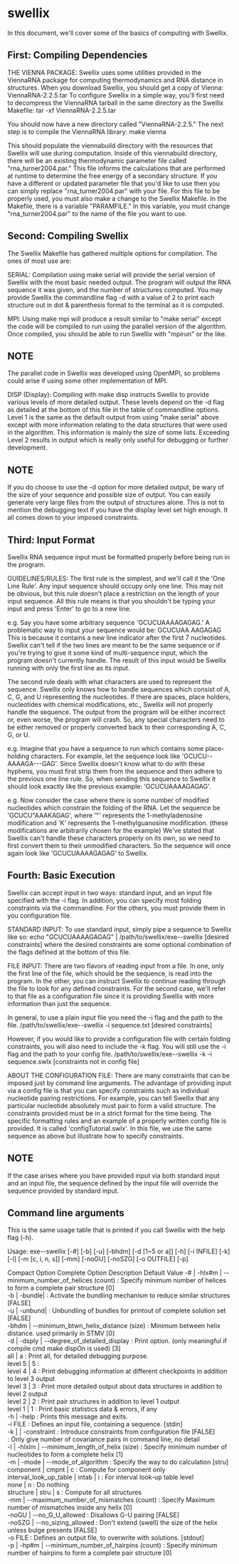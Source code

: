 # swellix
In this document, we'll cover some of the basics of computing with Swellix.


First: Compiling Dependencies
------------------------------------------------------------------------------------------

THE VIENNA PACKAGE:
Swellix uses some utilities provided in the ViennaRNA package for computing thermodynamics and RNA distance in structures.
When you download Swellix, you should get a copy of Vienna: ViennaRNA-2.2.5.tar
To configure Swellix in a simple way, you'll first need to decompress the ViennaRNA tarball in the same directory as
the Swellix Makefile:
    tar -xf ViennaRNA-2.2.5.tar

You should now have a new directory called "ViennaRNA-2.2.5." The next step is to compile the ViennaRNA
library:
    make vienna

This should populate the viennabuild directory with the resources that Swellix will use during computation. Inside of this
viennabuild directory, there will be an existing thermodynamic parameter file called "rna_turner2004.par." This file
informs the calculations that are performed at runtime to determine the free energy of a secondary structure. If you have
a different or updated parameter file that you'd like to use then you can simply replace "rna_turner2004.par" with your
file. For this file to be properly used, you must also make a change to the Swellix Makefile. In the Makefile, there is a
variable "PARAMFILE." In this variable, you must change "rna_turner2004.par" to the name of the file you want to use.


Second: Compiling Swellix
------------------------------------------------------------------------------------------
The Swellix Makefile has gathered multiple options for compilation. The ones of most use are:

SERIAL:
Compilation using 
    make serial
will provide the serial version of Swellix with the most basic needed output. The program
will output the RNA sequence it was given, and the number of structures computed. You may provide Swellix the commandline
flag -d with a value of 2 to print each structure out in dot & parenthesis format to the terminal as it is computed.


MPI:
Using
    make mpi
will produce a result similar to "make serial" except the code will be compiled to run using the parallel
version of the algorithm. Once compiled, you should be able to run Swellix with "mpirun" or the like.

## NOTE ##
The parallel code in Swellix was developed using OpenMPI, so problems could arise if using some other implementation of MPI.


DISP (Display):
Compiling with
    make disp
instructs Swellix to provide various levels of more detailed output. These levels depend on the
-d flag as detailed at the bottom of this file in the table of commandline options.
Level 1 is the same as the default output from using "make serial" above except with more information relating to the data
structures that were used in the algorithm. This information is mainly the size of some lists. 
Exceeding Level 2 results in output which is really only useful for debugging or further development. 

## NOTE ## 
If you do choose to use the -d option for more detailed output, be wary of the size of your sequence and possible size of
output. You can easily generate very large files from the output of structures alone. This is not to mention the debugging
text if you have the display level set high enough. It all comes down to your imposed constraints.


Third: Input Format
------------------------------------------------------------------------------------------
Swellix RNA sequence input must be formatted properly before being run in the program.


GUIDELINES/RULES:
The first rule is the simplest, and we'll call it the 'One Line Rule'. Any input sequence should occupy only one line. This
may not be obvious, but this rule doesn't place a restriction on the length of your input sequence. All this rule means is
that you shouldn't be typing your input and press 'Enter' to go to a new line. 

e.g.
Say you have some arbitrary sequence 'GCUCUAAAAGAGAG.' A problematic way to input your sequence would be:
GCUCUAA
AAGAGAG
This is because it contains a new line indicator after the first 7 nucleotides. Swellix can't tell if the two lines are
meant to be the same sequence or if you're trying to give it some kind of multi-sequence input, which the program doesn't
currently handle. The result of this input would be Swellix running with only the first line as its input.

The second rule deals with what characters are used to represent the sequence. Swellix only knows how to handle
sequences which consist of A, C, G, and U representing the nucleotides. If there are spaces, place holders, nucleotides
with chemical modifications, etc., Swellix will not properly handle the sequence. The output from the program will be
either incorrect or, even worse, the program will crash. So, any special characters need to be either removed or properly
converted back to their corresponding A, C, G, or U.

e.g.
Imagine that you have a sequence to run which contains some place-holding characters. For example, let the sequence look
like 'GCUCU--AAAAGA---GAG'.
Since Swellix doesn't know what to do with these hyphens, you must first strip them from the sequence and then adhere to
the previous one line rule. So, when sending this sequence to Swellix it should look exactly like the previous example:
'GCUCUAAAAGAGAG'.

e.g.
Now consider the case where there is some number of modified nucleotides which constrain the folding of the RNA. Let the
sequence be 'GCUCU"AAAKAGAG', where '"' represents the 1-methyladenosine modification and 'K' represents the
1-methylguanosine modification. (these modifications are arbitrarily chosen for the example)
We've stated that Swellix can't handle these characters properly on its own, so we need to first convert them to their
unmodified characters. So the sequence will once again look like 'GCUCUAAAAGAGAG' to Swellix. 


Fourth: Basic Execution
------------------------------------------------------------------------------------------
Swellix can accept input in two ways: standard input, and an input file specified with the -i flag. In addition, you can
specify most folding constraints via the commandline. For the others, you must provide them in you configuration file.


STANDARD INPUT:
To use standard input, simply pipe a sequence to Swellix like so:
	echo "GCUCUAAAAGAGAG" | /path/to/swellix/exe--swellix [desired constraints]
where the desired constraints are some optional combination of the flags defined at the bottom of this file.


FILE INPUT:
There are two flavors of reading input from a file. In one, only the first line of the file, which should be the sequence,
is read into the program. In the other, you can instruct Swellix to continue reading through the file to look for any
defined constraints. For the second case, we'll refer to that file as a configuration file since it is providing Swellix
with more information than just the sequence.

In general, to use a plain input file you need the -i flag and the path to the file.
	/path/to/swellix/exe--swellix -i sequence.txt [desired constraints]

However, if you would like to provide a configuration file with certain folding constraints, you will also need to include
the -k flag. You will still use the -i flag and the path to your config file.
	/path/to/swellix/exe--swellix -k -i sequence.swlx [constraints not in config file]

ABOUT THE CONFIGURATION FILE:
There are many constraints that can be imposed just by command line arguments. The advantage of providing input via a
config file is that you can specify constraints such as individual nucleotide pairing restrictions. For example, you can
tell Swellix that any particular nucleotide absolutely must pair to form a valid structure. The constraints provided must
be in a strict format for the time being. The specific formatting rules and an example of a properly written config file
is provided. It is called 'configTutorial.swlx'. In this file, we use the same sequence as above but illustrate how to 
specify constraints.

## NOTE ##
If the case arises where you have provided input via both standard input and an input file, the sequence defined by the
input file will override the sequence provided by standard input.


Command line arguments
------------------------------------------------------------------------------------------
This is the same usage table that is printed if you call Swellix with the help flag (-h).


Usage: exe--swellix  [-#]  [-b] [-u] [-bhdm]  [-d [1~5 or a]]  [-h]  [-i INFILE]  [-k]  [-l]  [-m [c, i, n, s]]  [-mm]  [-noGU]  [-noSZG]  [-o OUTFILE]  [-p]

Compact Option  Complete Option                        Description                                                           Default Value
-# | -hlx#m | --minimum_number_of_helices    (count) : Specify minimum number of helices to form a complete pair structure   [0]          
-b | -bundle|                                        : Activate the bundling mechanism to reduce similar structures          [FALSE]      
-u | -unbund|                                        : Unbundling of bundles for printout of complete solution set           [FALSE]      
     -bhdm  | --minimum_btwn_helix_distance  (size)  : Minimum between helix distance. used primarily in STMV                [0]          
-d | -dsply | --degree_of_detailed_display           : Print option. (only meaningful if compile cmd make dispOn is used)    [3]          
                                         all     | a : Print all, for detailed debugging purpose.                                         
                                         level 5 | 5 :                                                                                    
                                         level 4 | 4 : Print debugging information at different checkpoints in addition to level 3 output                                                                                   
                                         level 3 | 3 : Print more detailed output about data structures in addition to level 2 output                                    
                                         level 2 | 2 : Print pair structures in addition to level 1 output                             
                                         level 1 | 1 : Print basic statistics data & errors, if any                                  
-h | -help                                           : Prints this message and exits.                                                     
-i FILE                                              : Defines an input file, containing a sequence.                         [stdin]      
-k |        | -constraint                            : Introduce constraints from configuration file                         [FALSE]      
                                                     : Only give number of covariance pairs in command line, no detail                    
-l | -hlxlm | --minimum_length_of_helix      (size)  : Specify minimum number of nucleotides to form a complete helix        [1]          
-m | -mode  | --mode_of_algorithm                    : Specify the way to do calculation                                     [stru]       
                component              | cmpnt | c   : Compute for component only                                                         
                interval_look_up_table | intab | i   : For interval look-up table level                                                   
                none                           | n   : Do nothing                                                                         
                structure              | stru  | s   : Compute for all structures                                                         
     -mm    | --maximum_number_of_mismatches (count) : Specify Maximum number of mismatches inside any helix                 [0]          
     -noGU  | --no_G_U_allowed                       : Disallows G-U pairing                                                 [FALSE]      
     -noSZG | --no_sizing_allowed                    : Don't extend (swell) the size of the helix unless bulge presents      [FALSE]      
-o FILE                                              : Defines an output file, to overwrite with solutions.                  [stdout]     
-p | -hp#m  | --minimum_number_of_hairpins   (count) : Specify minimum number of hairpins to form a complete pair structure  [0]  

